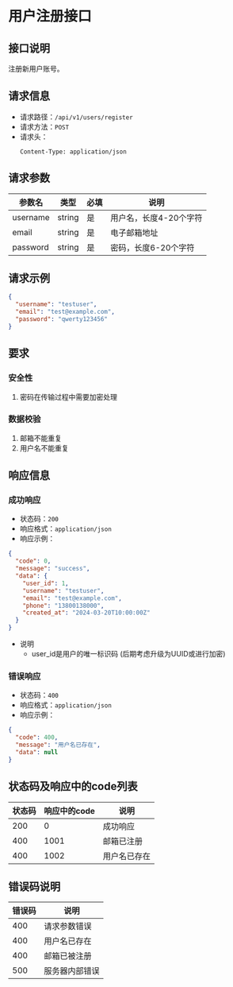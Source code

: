 # 用户注册接口

## 接口说明

注册新用户账号。

## 请求信息

- 请求路径：`/api/v1/users/register`
- 请求方法：`POST`
- 请求头：
  ```
  Content-Type: application/json
  ```

## 请求参数

| 参数名 | 类型 | 必填 | 说明 |
|--------|------|------|------|
| username | string | 是 | 用户名，长度4-20个字符 |
| email | string | 是 | 电子邮箱地址 |
| password | string | 是 | 密码，长度6-20个字符 |


## 请求示例

```json
{
  "username": "testuser",
  "email": "test@example.com",
  "password": "qwerty123456"
}
```

## 要求

### 安全性
1. 密码在传输过程中需要加密处理

### 数据校验
1. 邮箱不能重复
2. 用户名不能重复

## 响应信息

### 成功响应

- 状态码：`200`
- 响应格式：`application/json`
- 响应示例：
```json
{
  "code": 0,
  "message": "success",
  "data": {
    "user_id": 1,
    "username": "testuser",
    "email": "test@example.com",
    "phone": "13800138000",
    "created_at": "2024-03-20T10:00:00Z"
  }
}
```
- 说明
  - user_id是用户的唯一标识码 (后期考虑升级为UUID或进行加密)

### 错误响应

- 状态码：`400`
- 响应格式：`application/json`
- 响应示例：
```json
{
  "code": 400,
  "message": "用户名已存在",
  "data": null
}
```

## 状态码及响应中的code列表
| 状态码 | 响应中的code | 说明   |
|-----|----------------|------|
| 200 | 0              | 成功响应     |
| 400 | 1001           | 邮箱已注册   |
|400  | 1002           | 用户名已存在 |



## 错误码说明

| 错误码 | 说明 |
|--------|------|
| 400 | 请求参数错误 |
| 400 | 用户名已存在 |
| 400 | 邮箱已被注册 |
| 500 | 服务器内部错误 |
